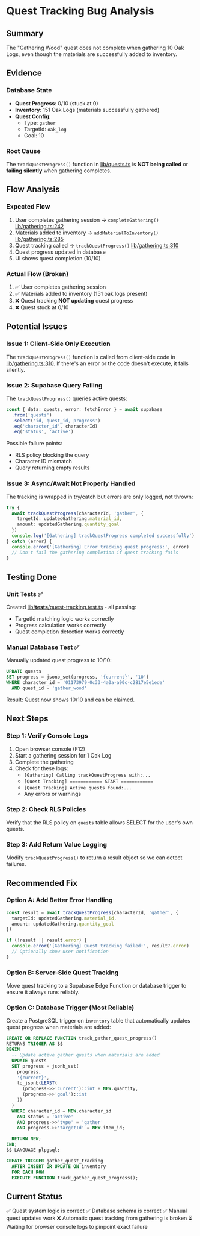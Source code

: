 # Quest Tracking Bug Analysis

## Summary
The "Gathering Wood" quest does not complete when gathering 10 Oak Logs, even though the materials are successfully added to inventory.

## Evidence

### Database State
- **Quest Progress**: 0/10 (stuck at 0)
- **Inventory**: 151 Oak Logs (materials successfully gathered)
- **Quest Config**:
  - Type: `gather`
  - TargetId: `oak_log`
  - Goal: 10

### Root Cause
The `trackQuestProgress()` function in [lib/quests.ts](lib/quests.ts) is **NOT being called** or **failing silently** when gathering completes.

## Flow Analysis

### Expected Flow
1. User completes gathering session → `completeGathering()` [lib/gathering.ts:242](lib/gathering.ts#L242)
2. Materials added to inventory → `addMaterialToInventory()` [lib/gathering.ts:285](lib/gathering.ts#L285)
3. Quest tracking called → `trackQuestProgress()` [lib/gathering.ts:310](lib/gathering.ts#L310)
4. Quest progress updated in database
5. UI shows quest completion (10/10)

### Actual Flow (Broken)
1. ✅ User completes gathering session
2. ✅ Materials added to inventory (151 oak logs present)
3. ❌ Quest tracking **NOT updating** quest progress
4. ❌ Quest stuck at 0/10

## Potential Issues

### Issue 1: Client-Side Only Execution
The `trackQuestProgress()` function is called from client-side code in [lib/gathering.ts:310](lib/gathering.ts#L310). If there's an error or the code doesn't execute, it fails silently.

### Issue 2: Supabase Query Failing
The `trackQuestProgress()` queries active quests:
```typescript
const { data: quests, error: fetchError } = await supabase
  .from('quests')
  .select('id, quest_id, progress')
  .eq('character_id', characterId)
  .eq('status', 'active')
```

Possible failure points:
- RLS policy blocking the query
- Character ID mismatch
- Query returning empty results

### Issue 3: Async/Await Not Properly Handled
The tracking is wrapped in try/catch but errors are only logged, not thrown:
```typescript
try {
  await trackQuestProgress(characterId, 'gather', {
    targetId: updatedGathering.material_id,
    amount: updatedGathering.quantity_goal
  })
  console.log('[Gathering] trackQuestProgress completed successfully')
} catch (error) {
  console.error('[Gathering] Error tracking quest progress:', error)
  // Don't fail the gathering completion if quest tracking fails
}
```

## Testing Done

### Unit Tests ✅
Created [lib/__tests__/quest-tracking.test.ts](lib/__tests__/quest-tracking.test.ts) - all passing:
- TargetId matching logic works correctly
- Progress calculation works correctly
- Quest completion detection works correctly

### Manual Database Test ✅
Manually updated quest progress to 10/10:
```sql
UPDATE quests
SET progress = jsonb_set(progress, '{current}', '10')
WHERE character_id = '01173979-0c33-4a0a-a90c-c2817e5e1ede'
  AND quest_id = 'gather_wood'
```
Result: Quest now shows 10/10 and can be claimed.

## Next Steps

### Step 1: Verify Console Logs
1. Open browser console (F12)
2. Start a gathering session for 1 Oak Log
3. Complete the gathering
4. Check for these logs:
   - `[Gathering] Calling trackQuestProgress with:...`
   - `[Quest Tracking] ============ START ============`
   - `[Quest Tracking] Active quests found:...`
   - Any errors or warnings

### Step 2: Check RLS Policies
Verify that the RLS policy on `quests` table allows SELECT for the user's own quests.

### Step 3: Add Return Value Logging
Modify `trackQuestProgress()` to return a result object so we can detect failures.

## Recommended Fix

### Option A: Add Better Error Handling
```typescript
const result = await trackQuestProgress(characterId, 'gather', {
  targetId: updatedGathering.material_id,
  amount: updatedGathering.quantity_goal
})

if (!result || result.error) {
  console.error('[Gathering] Quest tracking failed:', result?.error)
  // Optionally show user notification
}
```

### Option B: Server-Side Quest Tracking
Move quest tracking to a Supabase Edge Function or database trigger to ensure it always runs reliably.

### Option C: Database Trigger (Most Reliable)
Create a PostgreSQL trigger on `inventory` table that automatically updates quest progress when materials are added:

```sql
CREATE OR REPLACE FUNCTION track_gather_quest_progress()
RETURNS TRIGGER AS $$
BEGIN
  -- Update active gather quests when materials are added
  UPDATE quests
  SET progress = jsonb_set(
    progress,
    '{current}',
    to_jsonb(LEAST(
      (progress->>'current')::int + NEW.quantity,
      (progress->>'goal')::int
    ))
  )
  WHERE character_id = NEW.character_id
    AND status = 'active'
    AND progress->>'type' = 'gather'
    AND progress->>'targetId' = NEW.item_id;

  RETURN NEW;
END;
$$ LANGUAGE plpgsql;

CREATE TRIGGER gather_quest_tracking
  AFTER INSERT OR UPDATE ON inventory
  FOR EACH ROW
  EXECUTE FUNCTION track_gather_quest_progress();
```

## Current Status

✅ Quest system logic is correct
✅ Database schema is correct
✅ Manual quest updates work
❌ Automatic quest tracking from gathering is broken
⏳ Waiting for browser console logs to pinpoint exact failure
